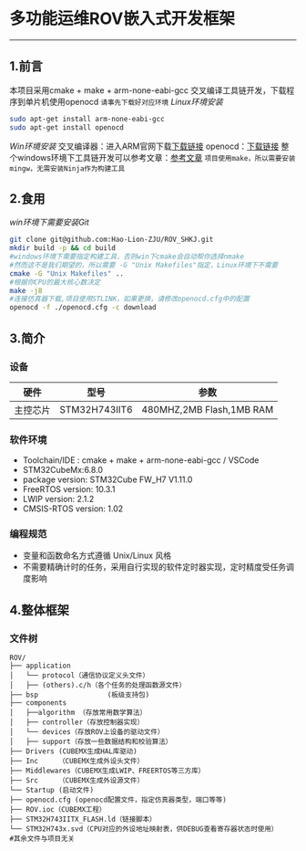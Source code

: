 ﻿# 多功能运维ROV嵌入式开发框架
___
## 1.前言
本项目采用cmake + make + arm-none-eabi-gcc 交叉编译工具链开发，下载程序到单片机使用openocd
`请事先下载好对应环境`
_Linux环境安装_
```bash
sudo apt-get install arm-none-eabi-gcc
sudo apt-get install openocd
```
_Win环境安装_
交叉编译器：进入ARM官网下载[下载链接](https://developer.arm.com/downloads/-/gnu-rm)
openocd：[下载链接](https://github.com/xpack-dev-tools/openocd-xpack/releases/)
整个windows环境下工具链开发可以参考文章：[参考文章](https://zhuanlan.zhihu.com/p/576972892)
`项目使用make，所以需要安装mingw，无需安装Ninja作为构建工具`

## 2.食用
_win环境下需要安装Git_
```bash
git clone git@github.com:Hao-Lion-ZJU/ROV_SHKJ.git
mkdir build -p && cd build
#windows环境下需要指定构建工具，否则win下cmake会自动帮你选择nmake
#然而这不是我们期望的，所以需要 -G "Unix Makefiles"指定，Linux环境下不需要
cmake -G "Unix Makefiles" ..
#根据你CPU的最大核心数决定
make -j8
#连接仿真器下载,项目使用STLINK，如果更换，请修改openocd.cfg中的配置
openocd -f ./openocd.cfg -c download
```
## 3.简介
### 设备
|硬件|型号|参数|
|---|---|---|
|主控芯片|STM32H743IIT6|480MHZ,2MB Flash,1MB RAM|
### 软件环境

 - Toolchain/IDE : cmake + make + arm-none-eabi-gcc / VSCode
 - STM32CubeMx:6.8.0
 - package version: STM32Cube FW_H7 V1.11.0
 - FreeRTOS version: 10.3.1
 - LWIP version: 2.1.2
 - CMSIS-RTOS version: 1.02
### 编程规范
- 变量和函数命名方式遵循 Unix/Linux 风格
- 不需要精确计时的任务，采用自行实现的软件定时器实现，定时精度受任务调度影响

## 4.整体框架
### 文件树  
```
ROV/
├── application
│   └── protocol（通信协议定义头文件）
│   ├── (others).c/h（各个任务的处理函数源文件）
├── bsp					(板级支持包)
├── components
│   ├──algorithm （存放常用数学算法）
│   ├── controller（存放控制器实现）
│   └── devices（存放ROV上设备的驱动文件）
│   ├── support（存放一些数据结构和校验算法）
├── Drivers	(CUBEMX生成HAL库驱动)
├── Inc		（CUBEMX生成外设头文件）
├── Middlewares（CUBEMX生成LWIP、FREERTOS等三方库）
├── Src		（CUBEMX生成外设源文件）
└── Startup	(启动文件)
├── openocd.cfg	(openocd配置文件，指定仿真器类型，端口等等)
├── ROV.ioc（CUBEMX工程）
├── STM32H743IITX_FLASH.ld（链接脚本）
└── STM32H743x.svd（CPU对应的外设地址映射表，供DEBUG查看寄存器状态时使用）
#其余文件与项目无关

```


